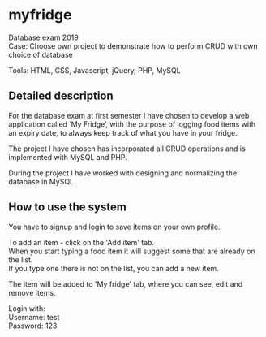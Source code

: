 # myfridge
Database exam 2019  
Case: Choose own project to demonstrate how to perform CRUD with own choice of database

Tools: HTML, CSS, Javascript, jQuery, PHP, MySQL

## Detailed description
For the database exam at first semester I have chosen to develop a web application called ‘My Fridge’, with the
purpose of logging food items with an expiry date, to always keep track of what you have in your fridge.  

The project I have chosen has incorporated all CRUD operations and is implemented with MySQL and PHP.

During the project I have worked with designing and normalizing the database in MySQL. 

## How to use the system
You have to signup and login to save items on your own profile.  

To add an item - click on the 'Add item' tab.   
When you start typing a food item it will suggest some that are already on the list.   
If you type one there is not on the list, you can add a new item.

The item will be added to 'My fridge' tab, where you can see, edit and remove items.

Login with:  
Username: test  
Password: 123 
